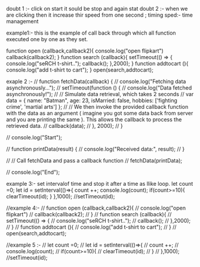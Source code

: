 doubt 1 :- click on start it sould be stop and again stat
doubt 2 :- when we are clicking then it increase thir speed from one second ;
timing sped:- time management 

example1:- this is the example of call back through which all 
function executed one by one as they set.



function open (callback,callback2){
    console.log("open flipkart")
callback(callback2);
}
function search (callback){
    setTimeout(() => {
        console.log("seRCH t-shirt..");
        callback();
    },2000);
}
function addtocart (){
    console.log("add t-shirt to cart");
}
open(search,addtocart);


exaple 2 :-
// function fetchData(callback) {
//   console.log("Fetching data asynchronously...");
//   setTimeout(function () {
//     console.log("Data fetched asynchronously!");
//     // Simulate data retrieval, which takes 2 seconds
//     var data = { name: "Batman", age: 23, isMarried: false, hobbies: ['fighting crime', 'martial arts'] };
// 		// We then invoke the provided callback function with the data as an argument ( imagine you got some data back from server and you are printing the same ). This allows the callback to process the retrieved data.
//     callback(data);
//   }, 2000);
// }

// console.log("Start");

// function printData(result) {
//   console.log("Received data:", result);
// }

// // Call fetchData and pass a callback function
// fetchData(printData);

// console.log("End");

example 3:-  set intervalof time and stop it after a time as llike loop.
let count =0;
let id = setInterval(()=>{
count ++;
console.log(count);
if(count>=10){
    clearTimeout(id);
}
},1000);
//setTimeout(id);

//example 4:-
// function open (callback,callback2){
//     console.log("open flipkart")
// callback(callback2);
// }
// function search (callback){
//     setTimeout(() => {
//         console.log("seRCH t-shirt..");
//         callback();
//     },2000);
// }
// function addtocart (){
//     console.log("add t-shirt to cart");
// }
// open(search,addtocart);


//example 5 :-
// let count =0;
// let id = setInterval(()=>{
// count ++;
// console.log(count);
// if(count>=10){
//     clearTimeout(id);
// }
// },1000);
//setTimeout(id);